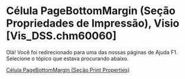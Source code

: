 
# Célula PageBottomMargin (Seção Propriedades de Impressão), Visio [Vis_DSS.chm60060]

Olá! Você foi redirecionado para uma das nossas páginas de Ajuda F1. Selecione o tópico que estava procurando abaixo.

[Célula PageBottomMargin (Seção Print Properties)](http://msdn.microsoft.com/library/7a97e97c-278d-2e1e-6c4f-f5f32e2cdeb0%28Office.15%29.aspx)
